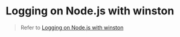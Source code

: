 # Logging on Node.js with winston

> Refer to [Logging on Node.js with winston](https://mflash.dev/blog/2020/01/26/logging-on-nodejs-with-winston/)